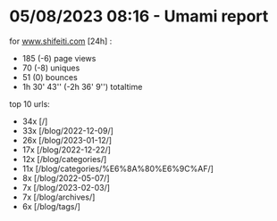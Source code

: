 # 05/08/2023 08:16 - Umami report
for www.shifeiti.com [24h] :

 - 185 (-6) page views
 - 70 (-8) uniques
 - 51 (0) bounces
 - 1h 30' 43'' (-2h 36' 9'') totaltime


top 10 urls:
 - 34x [/]
 - 33x [/blog/2022-12-09/]
 - 26x [/blog/2023-01-12/]
 - 17x [/blog/2022-12-22/]
 - 12x [/blog/categories/]
 - 11x [/blog/categories/%E6%8A%80%E6%9C%AF/]
 - 8x [/blog/2022-05-07/]
 - 7x [/blog/2023-02-03/]
 - 7x [/blog/archives/]
 - 6x [/blog/tags/]


